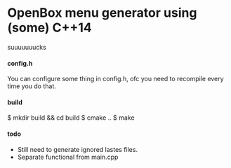 # OpenBox menu generator using (some) C++14
suuuuuuucks

#### config.h
You can configure some thing in config.h, ofc you need to recompile every time you do that.

#### build
$ mkdir build && cd build
$ cmake ..
$ make

#### todo
- Still need to generate ignored lastes files.
- Separate functional from main.cpp
